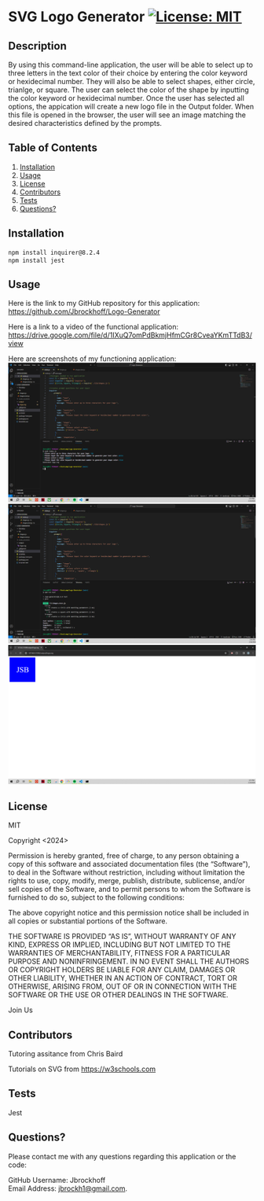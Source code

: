 # SVG Logo Generator [![License: MIT](https://img.shields.io/badge/License-MIT-yellow.svg)](https://opensource.org/licenses/MIT)
  
## Description
By using this command-line application, the user will be able to select up to three letters in the text color of their choice by entering the color keyword or hexidecimal number. They will also be able to select shapes, either circle, trianlge, or square. The user can select the color of the shape by inputting the color keyword or hexidecimal number. Once the user has selected all options, the appication will create a new logo file in the Output folder. When this file is opened in the browser, the user will see an image matching the desired characteristics defined by the prompts. 

## Table of Contents
1. [Installation](#installation)
2. [Usage](#usage)
3. [License](#license)
4. [Contributors](#contributors)
5. [Tests](#tests)
6. [Questions?](#questions)

## Installation
    npm install inquirer@8.2.4
    npm install jest
## Usage
Here is the link to my GitHub repository for this application:
https://github.com/Jbrockhoff/Logo-Generator  

Here is a link to a video of the functional application:
https://drive.google.com/file/d/1IXuQ7omPdBkmjHfmCGr8CveaYKmTTdB3/view
 
 Here are screenshots of my functioning application:
 ![prompts](./assets/prompts.png)
 ![test](./assets/test.png)
 ![result](./assets/result.png)

## License
MIT

Copyright <2024> <Jennie Brockhoff>

Permission is hereby granted, free of charge, to any person obtaining a copy of this software and associated documentation files (the “Software”), to deal in the Software without restriction, including without limitation the rights to use, copy, modify, merge, publish, distribute, sublicense, and/or sell copies of the Software, and to permit persons to whom the Software is furnished to do so, subject to the following conditions:

The above copyright notice and this permission notice shall be included in all copies or substantial portions of the Software.

THE SOFTWARE IS PROVIDED “AS IS”, WITHOUT WARRANTY OF ANY KIND, EXPRESS OR IMPLIED, INCLUDING BUT NOT LIMITED TO THE WARRANTIES OF MERCHANTABILITY, FITNESS FOR A PARTICULAR PURPOSE AND NONINFRINGEMENT. IN NO EVENT SHALL THE AUTHORS OR COPYRIGHT HOLDERS BE LIABLE FOR ANY CLAIM, DAMAGES OR OTHER LIABILITY, WHETHER IN AN ACTION OF CONTRACT, TORT OR OTHERWISE, ARISING FROM, OUT OF OR IN CONNECTION WITH THE SOFTWARE OR THE USE OR OTHER DEALINGS IN THE SOFTWARE.

Join Us


## Contributors
Tutoring assitance from Chris Baird

Tutorials on SVG from https://w3schools.com

## Tests
Jest

## Questions?
Please contact me with any questions regarding this application or the code:

GitHub Username: Jbrockhoff  
Email Address: jbrockh1@gmail.com. 
